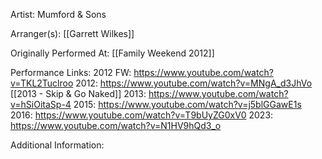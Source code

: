 Artist: Mumford & Sons

  

Arranger(s): [[Garrett Wilkes]]

  

Originally Performed At: [[Family Weekend 2012]]

  

Performance Links:
2012 FW: https://www.youtube.com/watch?v=TKL2Tuclroo
2012: https://www.youtube.com/watch?v=MNgA_d3JhVo
[[2013 - Skip & Go Naked]]
2013: https://www.youtube.com/watch?v=hSiOitaSp-4
2015: https://www.youtube.com/watch?v=j5blGGawE1s
2016: https://www.youtube.com/watch?v=T9bUyZG0xV0
2023: https://www.youtube.com/watch?v=N1HV9hQd3_o
  

Additional Information: